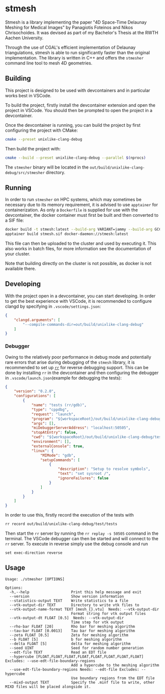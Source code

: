 # stmesh

Stmesh is a library implementing the paper "4D Space-Time Delaunay Meshing for Medical Images" by Panagiotis Foteinos and Nikos Chrisochoides. It was devised as part of my Bachelor's Thesis at the RWTH Aachen University.

Through the use of CGAL's efficient implementation of Delaunay triangulations, stmesh is able to run significantly faster than the original implementation. The library is written in C++ and offers the `stmesher` command line tool to mesh 4D geometries.

## Building

This project is designed to be used with devcontainers and in particular works best in VSCode.

To build the project, firstly install the devcontainer extension and open the project in VSCode. You should then be prompted to open the project in a devcontainer. 

Once the devcontainer is running, you can build the project by first configuring the project with CMake:
```bash
cmake --preset unixlike-clang-debug
```

Then build the project with:
```bash
cmake --build --preset unixlike-clang-debug --parallel $(nprocs)
```

The `stmesher` binary will be located in the `out/build/unixlike-clang-debug/src/stmesher` directory.

## Running

In order to run `stmesher` on HPC systems, which may sometimes be necessary due to its memory requirement, it is advised to use `apptainer` for containerization. As only a `Dockerfile` is supplied for use with the devcontainer, the docker container must first be built and then converted to a SIF file:
```bash
docker build -t stmesh:latest --build-arg VARIANT=jammy --build-arg GCC_VER=13 --build-arg LLVM_VER=17 .devcontainer
apptainer build stmesh.sif docker-daemon://stmesh:latest
```
This file can then be uploaded to the cluster and used by executing it. This also works in batch files, for more information see the documentation of your cluster.

Note that building directly on the cluster is not possible, as docker is not available there.

## Developing

With the project open in a devcontainer, you can start developing. In order to get the best experience with VSCode, it is recommended to configure clangd by specifying in `.vscode/settings.json`:
```json
{
    "clangd.arguments": [
        "--compile-commands-dir=out/build/unixlike-clang-debug"
    ]
}
```

### Debugger
Owing to the relatively poor performance in debug mode and potentially rare errors that arise during debugging of the `stmesh` library, it is recommended to set up [`rr`](https://rr-project.org) for reverse debugging support. This can be done by installing `rr` in the devcontainer and then configuring the debugger in `.vscode/launch.json`(example for debugging the tests):
```json
{
    "version": "0.2.0",
    "configurations": [
        {
            "name": "tests (rr/gdb)",
            "type": "cppdbg",
            "request": "launch",
            "program": "${workspaceRoot}/out/build/unixlike-clang-debug/test/tests",
            "args": [],
            "miDebuggerServerAddress": "localhost:50505",
            "stopAtEntry": false,
            "cwd": "${workspaceRoot}/out/build/unixlike-clang-debug/test",
            "environment": [],
            "externalConsole": true,
            "linux": {
                "MIMode": "gdb",
                "setupCommands": [
                    {
                        "description": "Setup to resolve symbols",
                        "text": "set sysroot /",
                        "ignoreFailures": false
                    }
                ]
            }
        }
    ]
}
```
In order to use this, firstly record the execution of the tests with
```bash
rr record out/build/unixlike-clang-debug/test/tests
```
Then start the `rr` server by running the `rr replay -s 50505` command in the terminal. The VSCode debugger can then be started and will connect to the `rr` server. To execute in reverse simply use the debug console and run
```
set exec-direction reverse
```

## Usage

```
Usage: ./stmesher [OPTIONS]

Options:
  -h,--help                   Print this help message and exit
  --version                   Show version information
  --statistics-output TEXT    Write statistics to a file
  --vtk-output-dir TEXT       Directory to write vtk files to
  --vtk-output-name-format TEXT [mesh_{}.vtu]  Needs: --vtk-output-dir
                              Format string for vtk output files
  --vtk-output-dt FLOAT [0.5]  Needs: --vtk-output-dir
                              Time step for vtk output
  --rho-bar FLOAT [20]        Rho bar for meshing algorithm
  --tau-bar FLOAT [0.0013]    Tau bar for meshing algorithm
  --zeta FLOAT [0.5]          Zeta for meshing algorithm
  --b FLOAT [5]               b for meshing algorithm
  --delta FLOAT [5]           delta for meshing algorithm
  --seed UINT                 Seed for random number generation
  --edt-file TEXT             Read an EDT file
  --hypercube [FLOAT,FLOAT,FLOAT,FLOAT,FLOAT,FLOAT,FLOAT,FLOAT] Excludes: --use-edt-file-boundary-regions
                              Add a hypercube to the meshing algorithm
  --use-edt-file-boundary-regions Needs: --edt-file Excludes: --hypercube
                              Use boundary regions from the EDT file
  --mixd-output TEXT          Specify the .minf file to write, other MIXD files will be placed alongside it.
```
